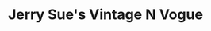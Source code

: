 ---
title: "Jerry Sue's Vintage N Vogue"
url: /lufkin/jerry-sues-vintage-n-vogue/
shop: Kosmetik
---